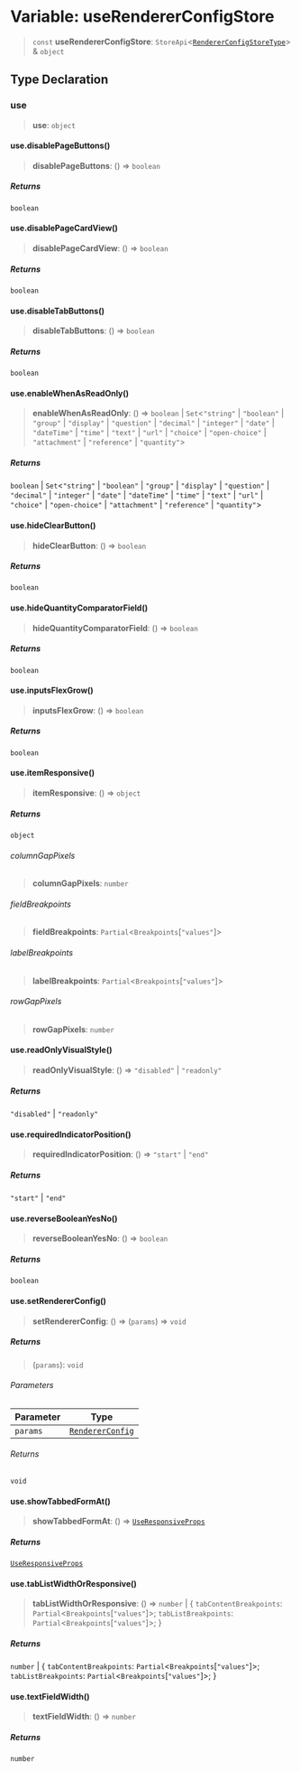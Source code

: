 # Variable: useRendererConfigStore

> `const` **useRendererConfigStore**: `StoreApi`\<[`RendererConfigStoreType`](../interfaces/RendererConfigStoreType.md)\> & `object`

## Type Declaration

### use

> **use**: `object`

#### use.disablePageButtons()

> **disablePageButtons**: () => `boolean`

##### Returns

`boolean`

#### use.disablePageCardView()

> **disablePageCardView**: () => `boolean`

##### Returns

`boolean`

#### use.disableTabButtons()

> **disableTabButtons**: () => `boolean`

##### Returns

`boolean`

#### use.enableWhenAsReadOnly()

> **enableWhenAsReadOnly**: () => `boolean` \| `Set`\<`"string"` \| `"boolean"` \| `"group"` \| `"display"` \| `"question"` \| `"decimal"` \| `"integer"` \| `"date"` \| `"dateTime"` \| `"time"` \| `"text"` \| `"url"` \| `"choice"` \| `"open-choice"` \| `"attachment"` \| `"reference"` \| `"quantity"`\>

##### Returns

`boolean` \| `Set`\<`"string"` \| `"boolean"` \| `"group"` \| `"display"` \| `"question"` \| `"decimal"` \| `"integer"` \| `"date"` \| `"dateTime"` \| `"time"` \| `"text"` \| `"url"` \| `"choice"` \| `"open-choice"` \| `"attachment"` \| `"reference"` \| `"quantity"`\>

#### use.hideClearButton()

> **hideClearButton**: () => `boolean`

##### Returns

`boolean`

#### use.hideQuantityComparatorField()

> **hideQuantityComparatorField**: () => `boolean`

##### Returns

`boolean`

#### use.inputsFlexGrow()

> **inputsFlexGrow**: () => `boolean`

##### Returns

`boolean`

#### use.itemResponsive()

> **itemResponsive**: () => `object`

##### Returns

`object`

###### columnGapPixels

> **columnGapPixels**: `number`

###### fieldBreakpoints

> **fieldBreakpoints**: `Partial`\<`Breakpoints`\[`"values"`\]\>

###### labelBreakpoints

> **labelBreakpoints**: `Partial`\<`Breakpoints`\[`"values"`\]\>

###### rowGapPixels

> **rowGapPixels**: `number`

#### use.readOnlyVisualStyle()

> **readOnlyVisualStyle**: () => `"disabled"` \| `"readonly"`

##### Returns

`"disabled"` \| `"readonly"`

#### use.requiredIndicatorPosition()

> **requiredIndicatorPosition**: () => `"start"` \| `"end"`

##### Returns

`"start"` \| `"end"`

#### use.reverseBooleanYesNo()

> **reverseBooleanYesNo**: () => `boolean`

##### Returns

`boolean`

#### use.setRendererConfig()

> **setRendererConfig**: () => (`params`) => `void`

##### Returns

> (`params`): `void`

###### Parameters

| Parameter | Type |
| ------ | ------ |
| `params` | [`RendererConfig`](../interfaces/RendererConfig.md) |

###### Returns

`void`

#### use.showTabbedFormAt()

> **showTabbedFormAt**: () => [`UseResponsiveProps`](../interfaces/UseResponsiveProps.md)

##### Returns

[`UseResponsiveProps`](../interfaces/UseResponsiveProps.md)

#### use.tabListWidthOrResponsive()

> **tabListWidthOrResponsive**: () => `number` \| \{ `tabContentBreakpoints`: `Partial`\<`Breakpoints`\[`"values"`\]\>; `tabListBreakpoints`: `Partial`\<`Breakpoints`\[`"values"`\]\>; \}

##### Returns

`number` \| \{ `tabContentBreakpoints`: `Partial`\<`Breakpoints`\[`"values"`\]\>; `tabListBreakpoints`: `Partial`\<`Breakpoints`\[`"values"`\]\>; \}

#### use.textFieldWidth()

> **textFieldWidth**: () => `number`

##### Returns

`number`
